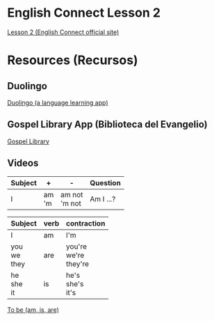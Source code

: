 # English Connect Lesson 2 

<a href="https://rise.articulate.com/share/itxCd1fxmvi8vmPwszG1As-C3eOBBLSA#/lessons/Zzac-XFL2STFH3HSttZvZDWsfMnUoZS3">Lesson 2 (English Connect official site)</a>

# Resources (Recursos)

## Duolingo

<a href="https://www.duolingo.com/">Duolingo (a language learning app)</a>

## Gospel Library App (Biblioteca del Evangelio)

<a href="https://www.churchofjesuschrist.org/learn/mobile-applications/gospel-library">Gospel Library</a>


## Videos

|Subject| + | - | Question |
|-------|---|---|----------|
|I      | am<BR>'m| am not<BR>'m not | Am I ...? |


<table>
    <thead>
        <tr>
            <th>Subject</th>
            <th>verb</th>
            <th>contraction</th>
        </tr>
    </thead>
    <tbody>
        <tr>
            <td>I</td>
            <td>am</td>
            <td>I'm</td>
        </tr>
        <tr>
            <td>you<BR>we<BR>they</td>
            <td>are</td>
            <td>you're<BR>we're<BR>they're</td>
        </tr>
        <tr>
            <td>he<BR>she<BR>it</td>
            <td>is</td>
            <td>he's<BR>she's<BR>it's</td>
        </tr>
    </tbody>
</table>



<a href="https://www.youtube.com/watch?v=YAELd7I6-7Y">To be (am, is, are)</a>
